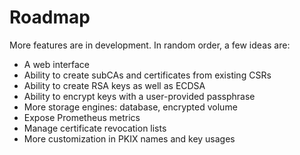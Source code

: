 # Roadmap

More features are in development. In random order, a few ideas are: 

 * A web interface
 * Ability to create subCAs and certificates from existing CSRs
 * Ability to create RSA keys as well as ECDSA
 * Ability to encrypt keys with a user-provided passphrase
 * More storage engines: database, encrypted volume
 * Expose Prometheus metrics
 * Manage certificate revocation lists
 * More customization in PKIX names and key usages